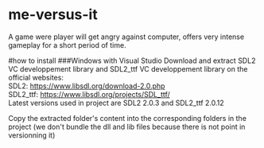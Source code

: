me-versus-it
============

A game were player will get angry against computer, offers very intense gameplay for a short period of time.


#how to install
###Windows with Visual Studio
Download and extract SDL2 VC developpement library and SDL2_ttf VC developpement library on the official websites:  
SDL2: https://www.libsdl.org/download-2.0.php  
SDL2_ttf: https://www.libsdl.org/projects/SDL_ttf/  
Latest versions used in project are SDL2 2.0.3 and SDL2_ttf 2.0.12  
  
Copy the extracted folder's content into the corresponding folders in the project (we don't bundle the dll and lib files because there is not point in versionning it)
